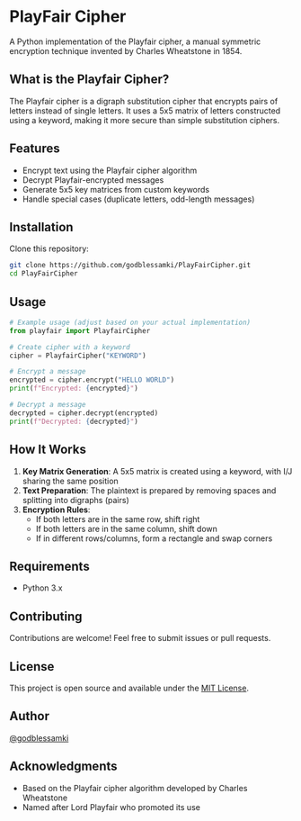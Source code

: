 # PlayFair Cipher

A Python implementation of the Playfair cipher, a manual symmetric encryption technique invented by Charles Wheatstone in 1854.

## What is the Playfair Cipher?

The Playfair cipher is a digraph substitution cipher that encrypts pairs of letters instead of single letters. It uses a 5x5 matrix of letters constructed using a keyword, making it more secure than simple substitution ciphers.

## Features

- Encrypt text using the Playfair cipher algorithm
- Decrypt Playfair-encrypted messages
- Generate 5x5 key matrices from custom keywords
- Handle special cases (duplicate letters, odd-length messages)

## Installation

Clone this repository:

```bash
git clone https://github.com/godblessamki/PlayFairCipher.git
cd PlayFairCipher
```

## Usage

```python
# Example usage (adjust based on your actual implementation)
from playfair import PlayfairCipher

# Create cipher with a keyword
cipher = PlayfairCipher("KEYWORD")

# Encrypt a message
encrypted = cipher.encrypt("HELLO WORLD")
print(f"Encrypted: {encrypted}")

# Decrypt a message
decrypted = cipher.decrypt(encrypted)
print(f"Decrypted: {decrypted}")
```

## How It Works

1. **Key Matrix Generation**: A 5x5 matrix is created using a keyword, with I/J sharing the same position
2. **Text Preparation**: The plaintext is prepared by removing spaces and splitting into digraphs (pairs)
3. **Encryption Rules**:
   - If both letters are in the same row, shift right
   - If both letters are in the same column, shift down
   - If in different rows/columns, form a rectangle and swap corners

## Requirements

- Python 3.x

## Contributing

Contributions are welcome! Feel free to submit issues or pull requests.

## License

This project is open source and available under the [MIT License](LICENSE).

## Author

[@godblessamki](https://github.com/godblessamki)

## Acknowledgments

- Based on the Playfair cipher algorithm developed by Charles Wheatstone
- Named after Lord Playfair who promoted its use
```
